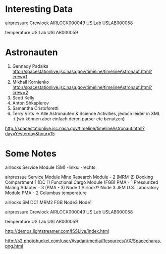 # Interesting Data
airpressure
  Crewlock
    AIRLOCK000049
  US Lab
    USLAB000058

temperature
  US Lab
    USLAB000059  

# Astronauten
1. Gennady Padalka
  http://spacestationlive.jsc.nasa.gov/timeline/timelineAstronaut.html?crew=1
2. Mikhail Kornienko
  http://spacestationlive.jsc.nasa.gov/timeline/timelineAstronaut.html?crew=2
3. Scott Kelly
4. Anton Shkaplerov
5. Samantha Cristoforetti
6. Terry Virts
-> Alle Astronauten & Science Activities, jedoch leider in XML :/ (wir können aber einfach deren parser etc benutzen)

http://spacestationlive.jsc.nasa.gov/timeline/timelineAstronaut.html?day=Yesterday&hour=15




# Some Notes

airlocks
  Service Module (SM)
    -links: 
    -rechts: 

airpressue
  Service Module
  Mine Research Module - 2 (MRM-2)
  Docking Compartment 1 (DC 1)
  Functional Cargo Module (FGB)
  PMA - 1
  Pressurized Mating Adapter - 3 (PMA - 3)
  Node 1
  Airlock!?
  Node 3
  JEM
  U.S. Laboratory Module
  PMA - 2
  Columbus
temperature





airlocks
  SM
  DC1
  MRM2
  FGB
  Node3
  Node1
  
airpressure
  Crewlock
    AIRLOCK000049
  US Lab
    USLAB000058

temperature
  US Lab
    USLAB000059  





http://demos.lightstreamer.com/ISSLive/index.html

http://s2.photobucket.com/user/Avadan/media/Resources/VX/Spacecharas.png.html

